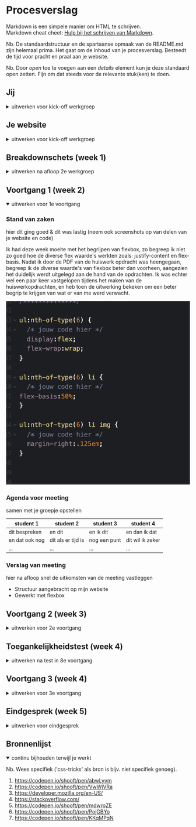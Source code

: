 # Procesverslag
Markdown is een simpele manier om HTML te schrijven.  
Markdown cheat cheet: [Hulp bij het schrijven van Markdown](https://github.com/adam-p/markdown-here/wiki/Markdown-Cheatsheet).

Nb. De standaardstructuur en de spartaanse opmaak van de README.md zijn helemaal prima. Het gaat om de inhoud van je procesverslag. Besteedt de tijd voor pracht en praal aan je website.

Nb. Door *open* toe te voegen aan een *details* element kun je deze standaard open zetten. Fijn om dat steeds voor de relevante stuk(ken) te doen.





## Jij

<details>
<summary>uitwerken voor kick-off werkgroep</summary>

### Auteur:
Christiaan Dirven

#### Je startniveau:
Rood

#### Je focus:
Ik wil mij graag gaan focusen op de surface plane van FED
 
</details>





## Je website

<details>
<summary>uitwerken voor kick-off werkgroep</summary>

### Je opdracht:
https://www.nike.com/nl/en/

#### Screenshot(s) van de eerste pagina (small screen): 
startpagina  
<img src="images/Nike Website screenshot FED.png" width="375px" alt="startpagina">

#### Screenshot(s) van de tweede pagina (small screen):
schoenen pagina 
<img src="images/Nike schoenpagina.png" width="375px" alt="schoenenpagina">
 
</details>



## Breakdownschets (week 1)

<details>
<summary>uitwerken na afloop 2e werkgroep</summary>

### de hele pagina: 
<img src="images/Nike FED homepagina breakdownschets-01.png" width="375px" alt="breakdown van de hele pagina">

### dynamisch deel (bijv menu): 
<img src="images/Nike FED schoenenpagina breakdownschets-02.png" width="375px" alt="breakdown van een dynamisch deel">


</details>





## Voortgang 1 (week 2)

<details open>
<summary>uitwerken voor 1e voortgang</summary>

### Stand van zaken
hier dit ging goed & dit was lastig (neem ook screenshots op van delen van je website en code)

Ik had deze week moeite met het begrijpen van flexbox, zo begreep ik niet zo goed hoe de 
diverse flex waarde's werkten zoals: justify-content en flex-basis. Nadat ik door de PDF
van de huiswerk opdracht was heengegaan, begreep ik de diverse waarde's van flexbox beter dan voorheen, aangezien het duidelijk werdt uitgelegd aan de hand van de opdrachten. Ik was echter wel een paar keer vastgelopen tijdens het maken van de huiswerkopdrachten, en heb toen de uitwerking bekeken om een beter begrip te krijgen van wat er van me werd verwacht.

<img src="images/flexboxhw.png">


### Agenda voor meeting
samen met je groepje opstellen

| student 1      | student 2          | student 3    | student 4        |
| ---            | ---                | ---          | ---              |
| dit bespreken  | en dit             | en ik dit    | en dan ik dat    |
| en dat ook nog | dit als er tijd is | nog een punt | dit wil ik zeker |
| ...            | ...                | ...          | ...              |


### Verslag van meeting
hier na afloop snel de uitkomsten van de meeting vastleggen

- Structuur aangebracht op mijn website
- Gewerkt met flexbox

</details>





## Voortgang 2 (week 3)

<details>
<summary>uitwerken voor 2e voortgang</summary>

### Stand van zaken

Deze week kregen we les over positioneren. Ik had hier erg veel moeite mee
aangezien ik het lastig vind om de orde te behouden als het aankomt op parent en
child elementen. De huiswerkopdrachten waren op zo'n manier gestructureerd dat het duidelijk
genoeg was om er voor het merendeel in m'n eentje uit te komen. Ik heb de dingen die ik van de huiswerkopdracht heb meegekregen al een klein beetje toegepast op mijn eigen website waar ik best wel trots op ben.

<img src="positionfixed.png">


### Agenda voor meeting
samen met je groepje opstellen

| student 1      | student 2          | student 3    | student 4        |
| ---            | ---                | ---          | ---              |
| dit bespreken  | en dit             | en ik dit    | en dan ik dat    |
| en dat ook nog | dit als er tijd is | nog een punt | dit wil ik zeker |
| ...            | ...                | ...          | ...              |


### Verslag van meeting
hier na afloop snel de uitkomsten van de meeting vastleggen

- Ik heb eindelijk mijn opstelling goed kunnen krijgen
- Basis regels van mijn HTML besproken

</details>





## Toegankelijkheidstest (week 4)

<details>
<summary>uitwerken na test in 8e voortgang</summary>

### Bevindingen

Niet alle elementen konden met het toetsenbord
geselecteerd worden. Met name: het kruisje in het hamgurger menu en alle images die in het carousel zitten.

Hiernaast heb ik ook nog niet overal een active state aan toegevoegd wat het lastig maakt om te zien of een knop wel of niet al aangeklikt is.

#### Titel eerste bevinding

Toetsenbord toegankelijkheid.
Ik kwam erachter dat niet alle elementen in mijn website selectable waren met de tab toets. Toen ik samen met Sundous door mijn code heen was gegaan om te zien waar het aan lag, zagen we dat niet alle elementen binnen een "a" tag stonden zoals:  de elementen in het carousel. Dit heb ik toen direct opgelost waardoor nu alles binnen mijn website selecteerbaar is met de tab toets.



#### Titel tweede bevinding. 

Missende active state.
Sundous had tijdens de test opgemerkt dat niks binnen mijn website een active state had. Dit maakte het voor haar lastig om te zien welke knoppen ze nou had ingerdukt. Ik heb dat daarom ook tijdens de testsessie snel verbeterd waardoor het direct een stuk duidelijker werd om te zien welke knoppen geactiveerd waren.

</details>





## Voortgang 3 (week 4)

<details>
<summary>uitwerken voor 3e voortgang</summary>

### Stand van zaken
hier dit ging goed & dit was lastig (neem ook screenshots op van delen van je website en code)

De usability test ging deze week op zich best goed aangezien ik cruciale problemen binnen mijn website heb kunnen oplossen met de hulp van Sundous. Ik heb echter nog wel moeite om ervoor te zorgen dat het kruisje binnen mijn hamburgermenu selectable is met de tabtoets.

<img src="kruisjescreenshot.png">


### Agenda voor meeting
samen met je groepje opstellen

| student 1      | student 2          | student 3    | student 4        |
| ---            | ---                | ---          | ---              |
| dit bespreken  | en dit             | en ik dit    | en dan ik dat    |
| en dat ook nog | dit als er tijd is | nog een punt | dit wil ik zeker |
| ...            | ...                | ...          | ...              |


### Verslag van meeting
hier na afloop snel de uitkomsten van de meeting vastleggen

- alles toetsenbord interactief gemaakt dmv tabindex
    (dit was achteraf gezien niet nodig geweest aangezien het probleem opgelost kon worden door de button uit de "a" tag te halen.)


</details>





## Eindgesprek (week 5)

<details>
<summary>uitwerken voor eindgesprek</summary>

### Stand van zaken
Ik ben erg trots met mijn uiteindelijke variatie van de Nike site aangezien ik aan het begin van FED heel veel moeite had met het herleren van alle codeer principe's. Dat wil echter niet zeggen dat ik het nu veel makkelijker vind, aangezien coderen van nature niet mijn sterkste punt is. Ik ben ook trots op mezelf dat ik het zover heb gemaakt, en dat ik coderen uiteindelijk best wel leuk vond toen ik het begreep.

(Wat ik heb meegenomen uit het eindgesprek. Ik had een aantal foutjes gemaakt rondom het positioneren van elementen, met name: het scrollbare menu aan de bovenkant van de tweede pagina en het kruisje in mijn hambrugermenu. Zo had ik namelijk alleen het plaatje van het kruisje als "fixed" gepositioneerd, i.p.v. de gehele button, wat inhield dat het plaatje uit de parent was gehaald waardoor de button niet meer om het plaatje heenzat. Daardoor kon het dus niet met de tabtoets geselecteerd worden. Ook had ik een foutje gemaakt bij het scrollbare menu dat aan de bovenkant van de tweede pagina te zien was, aangezien je het menu alleen maar kon scrollen als je erop klikte (in tegenstelling tot een vergelijkbaar scrollmenu aan de onderkant van de pagina) De oorzaak hiervan bleek uiteindelijk de nav te zijn met position absolute. Hierdoor ging de nav uit de flow waardoor wat onder de nav zat, de nav naar boven schuift en er ook deels over heen gaat.Ook bedekte de padding van deze h2 het scrollmenu waardoor je alleen maar kon scrollen als je met je muis boven de padding van de h2 zat.)

### Screenshot(s)

hier screenshot(s) van je eindresultaat

<img src="Homepagina Eindresultaat.png">
<img src="Schoenenpagina Eindresultaat.png">
<img src="menuscreenshot.png">

</details>





## Bronnenlijst

<details open>
<summary>continu bijhouden terwijl je werkt</summary>

Nb. Wees specifiek ('css-tricks' als bron is bijv. niet specifiek genoeg).

1. https://codepen.io/shooft/pen/abwLyvm
2. https://codepen.io/shooft/pen/VwWjVRa
3. https://developer.mozilla.org/en-US/
4. https://stackoverflow.com/
5. https://codepen.io/shooft/pen/mdwroZE
6. https://codepen.io/shooft/pen/PojGBYo
7. https://codepen.io/shooft/pen/KKqMPqN

</details>